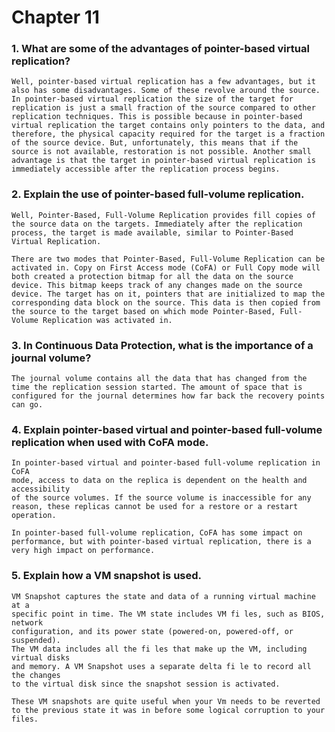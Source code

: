 # Chapter 11

### 1. What are some of the advantages of pointer-based virtual replication?
    
    Well, pointer-based virtual replication has a few advantages, but it also has some disadvantages. Some of these revolve around the source. In pointer-based virtual replication the size of the target for replication is just a small fraction of the source compared to other replication techniques. This is possible because in pointer-based virtual replication the target contains only pointers to the data, and therefore, the physical capacity required for the target is a fraction of the source device. But, unfortunately, this means that if the source is not available, restoration is not possible. Another small advantage is that the target in pointer-based virtual replication is immediately accessible after the replication process begins.

### 2. Explain the use of pointer-based full-volume replication.
    
    Well, Pointer-Based, Full-Volume Replication provides fill copies of the source data on the targets. Immediately after the replication process, the target is made available, similar to Pointer-Based Virtual Replication.
    
    There are two modes that Pointer-Based, Full-Volume Replication can be activated in. Copy on First Access mode (CoFA) or Full Copy mode will both created a protection bitmap for all the data on the source device. This bitmap keeps track of any changes made on the source device. The target has on it, pointers that are initialized to map the corresponding data block on the source. This data is then copied from the source to the target based on which mode Pointer-Based, Full-Volume Replication was activated in.

### 3. In Continuous Data Protection, what is the importance of a journal volume? 

    The journal volume contains all the data that has changed from the time the replication session started. The amount of space that is configured for the journal determines how far back the recovery points can go.

### 4. Explain pointer-based virtual and pointer-based full-volume replication when used with CoFA mode.

    In pointer-based virtual and pointer-based full-volume replication in CoFA
    mode, access to data on the replica is dependent on the health and accessibility
    of the source volumes. If the source volume is inaccessible for any reason, these replicas cannot be used for a restore or a restart operation.

    In pointer-based full-volume replication, CoFA has some impact on performance, but with pointer-based virtual replication, there is a very high impact on performance.

### 5. Explain how a VM snapshot is used.

    VM Snapshot captures the state and data of a running virtual machine at a
    specific point in time. The VM state includes VM fi les, such as BIOS, network
    configuration, and its power state (powered-on, powered-off, or suspended).
    The VM data includes all the fi les that make up the VM, including virtual disks
    and memory. A VM Snapshot uses a separate delta fi le to record all the changes
    to the virtual disk since the snapshot session is activated.

    These VM snapshots are quite useful when your Vm needs to be reverted to the previous state it was in before some logical corruption to your files.